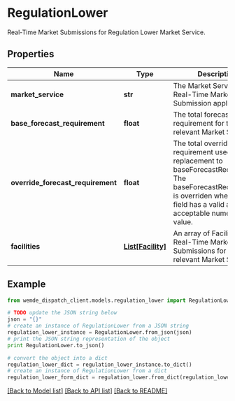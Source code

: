 # RegulationLower

Real-Time Market Submissions for Regulation Lower Market Service.

## Properties

Name | Type | Description | Notes
------------ | ------------- | ------------- | -------------
**market_service** | **str** | The Market Service the Real-Time Market Submission applies to. | 
**base_forecast_requirement** | **float** | The total forecast requirement for the relevant Market Service. | 
**override_forecast_requirement** | **float** | The total override forecast requirement used in replacement to baseForecastRequirement. The baseForecastRequirement is overriden when this field has a valid and acceptable numerical value. | 
**facilities** | [**List[Facility]**](Facility.md) | An array of Facilities with Real-Time Market Submissions for the relevant Market Service. | 

## Example

```python
from wemde_dispatch_client.models.regulation_lower import RegulationLower

# TODO update the JSON string below
json = "{}"
# create an instance of RegulationLower from a JSON string
regulation_lower_instance = RegulationLower.from_json(json)
# print the JSON string representation of the object
print RegulationLower.to_json()

# convert the object into a dict
regulation_lower_dict = regulation_lower_instance.to_dict()
# create an instance of RegulationLower from a dict
regulation_lower_form_dict = regulation_lower.from_dict(regulation_lower_dict)
```
[[Back to Model list]](../README.md#documentation-for-models) [[Back to API list]](../README.md#documentation-for-api-endpoints) [[Back to README]](../README.md)


